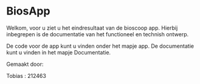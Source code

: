 # BiosApp

Welkom, voor u ziet u het eindresultaat van de bioscoop app. Hierbij inbegrepen is de documentatie van het functioneel en technish ontwerp.

De  code voor de app kunt u vinden onder het mapje app.
De documentatie kunt u vinden in het mapje Documentatie.

Gemaakt door:

Tobias : 212463
